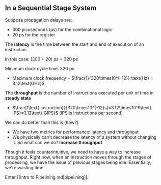 ## In a Sequential Stage System

Suppose propagation delays are:
- 300 picoseconds (ps) for the combinational logic
- 20 ps for the register

The **latency** is the time between the start and end of execution of an instruction

In this case: (300 + 20) ps = 320 ps

Minimum clock cycle time: 320 ps
- Maximum clock frequency = $\frac{1}{320\times10^{-12}} \text{Hz} = 3.12\text{GHz}$

The **throughput** is the number of instructions executed per unit of time in **steady state**
- $\frac{1\text{ instruction}}{320\times10^{-12}s}=3.12\times10^9\text{ IPS}=3.12\text{ GIPS}$ (IPS is instructions per second)

We can do better than this is (how?)
- We have two metrics for performance: latency and throughput
- We physically can't decrease the latency of a system without changing it. So what can we do? **Increase throughput**

Though it feels counterintuitive, we need to have a way to increase throughput. Right now, when an instruction moves through the stages of processing, we have the issue of previous stages being idle. Essentially, we're wasting time.

Enter [[Intro to Pipelining.md|pipelining]].